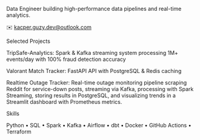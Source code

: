 Data Engineer building high-performance data pipelines and real-time analytics.

✉️ kacper.guzy.dev@outlook.com

Selected Projects

TripSafe-Analytics: Spark & Kafka streaming system processing 1M+ events/day with 100% fraud detection accuracy

Valorant Match Tracker: FastAPI API with PostgreSQL & Redis caching

Realtime Outage Tracker: Real-time outage monitoring pipeline scraping Reddit for service-down posts, streaming via Kafka, processing with Spark Streaming, storing results in PostgreSQL, and visualizing trends in a Streamlit dashboard with Prometheus metrics.

Skills

Python • SQL • Spark • Kafka • Airflow • dbt • Docker • GitHub Actions • Terraform

